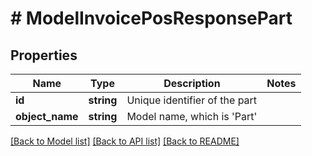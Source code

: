# # ModelInvoicePosResponsePart

## Properties

Name | Type | Description | Notes
------------ | ------------- | ------------- | -------------
**id** | **string** | Unique identifier of the part |
**object_name** | **string** | Model name, which is &#39;Part&#39; |

[[Back to Model list]](../../README.md#models) [[Back to API list]](../../README.md#endpoints) [[Back to README]](../../README.md)
